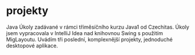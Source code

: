 # projekty
Java
Úkoly zadávané v rámci tříměsíčního kurzu Java1 od Czechitas.
Úkoly jsem vypracovala v IntelliJ Idea nad knihovnou Swing s použitím MigLayoutu.
Uvádím tři poslední, komplexnější projekty, jednoduché desktopové aplikace.
